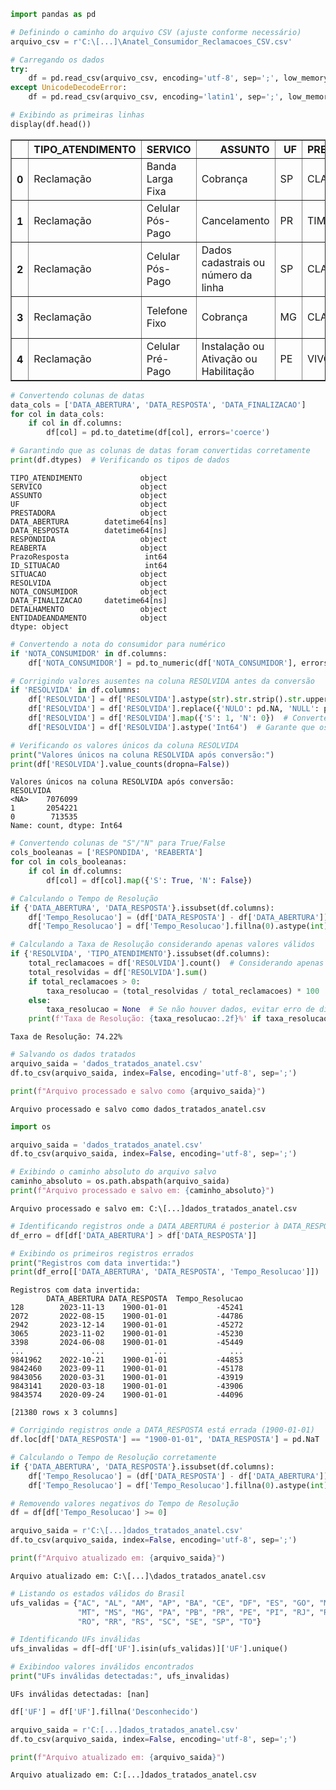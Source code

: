 ```python
import pandas as pd
```


```python
# Definindo o caminho do arquivo CSV (ajuste conforme necessário)
arquivo_csv = r'C:\[...]\Anatel_Consumidor_Reclamacoes_CSV.csv'
```


```python
# Carregando os dados
try:
    df = pd.read_csv(arquivo_csv, encoding='utf-8', sep=';', low_memory=False)
except UnicodeDecodeError:
    df = pd.read_csv(arquivo_csv, encoding='latin1', sep=';', low_memory=False)
```


```python
# Exibindo as primeiras linhas
display(df.head())
```


<div>
<style scoped>
    .dataframe tbody tr th:only-of-type {
        vertical-align: middle;
    }

    .dataframe tbody tr th {
        vertical-align: top;
    }

    .dataframe thead th {
        text-align: right;
    }
</style>
<table border="1" class="dataframe">
  <thead>
    <tr style="text-align: right;">
      <th></th>
      <th>TIPO_ATENDIMENTO</th>
      <th>SERVICO</th>
      <th>ASSUNTO</th>
      <th>UF</th>
      <th>PRESTADORA</th>
      <th>DATA_ABERTURA</th>
      <th>DATA_RESPOSTA</th>
      <th>RESPONDIDA</th>
      <th>REABERTA</th>
      <th>PrazoResposta</th>
      <th>ID_SITUACAO</th>
      <th>SITUACAO</th>
      <th>RESOLVIDA</th>
      <th>NOTA_CONSUMIDOR</th>
      <th>DATA_FINALIZACAO</th>
      <th>DETALHAMENTO</th>
      <th>ENTIDADEANDAMENTO</th>
    </tr>
  </thead>
  <tbody>
    <tr>
      <th>0</th>
      <td>Reclamação</td>
      <td>Banda Larga Fixa</td>
      <td>Cobrança</td>
      <td>SP</td>
      <td>CLARO</td>
      <td>2020-04-27</td>
      <td>2020-05-09</td>
      <td>S</td>
      <td>N</td>
      <td>12</td>
      <td>7</td>
      <td>Finalizada com avaliação</td>
      <td>N</td>
      <td>1</td>
      <td>2020-05-13</td>
      <td>A solicitação foi avaliada pelo {responsavel}</td>
      <td>Usuário WEB</td>
    </tr>
    <tr>
      <th>1</th>
      <td>Reclamação</td>
      <td>Celular Pós-Pago</td>
      <td>Cancelamento</td>
      <td>PR</td>
      <td>TIM</td>
      <td>2019-12-17</td>
      <td>2019-12-27</td>
      <td>S</td>
      <td>N</td>
      <td>10</td>
      <td>6</td>
      <td>Finalizada sem avaliação</td>
      <td>Nulo</td>
      <td>Nulo</td>
      <td>2020-01-07</td>
      <td>A solicitação foi finalizada sem avaliação</td>
      <td>ANATEL</td>
    </tr>
    <tr>
      <th>2</th>
      <td>Reclamação</td>
      <td>Celular Pós-Pago</td>
      <td>Dados cadastrais ou número da linha</td>
      <td>SP</td>
      <td>CLARO</td>
      <td>2023-11-27</td>
      <td>2023-11-29</td>
      <td>S</td>
      <td>N</td>
      <td>2</td>
      <td>6</td>
      <td>Finalizada sem avaliação</td>
      <td>Nulo</td>
      <td>Nulo</td>
      <td>2023-12-10</td>
      <td>A solicitação foi finalizada sem avaliação</td>
      <td>ANATEL</td>
    </tr>
    <tr>
      <th>3</th>
      <td>Reclamação</td>
      <td>Telefone Fixo</td>
      <td>Cobrança</td>
      <td>MG</td>
      <td>CLARO</td>
      <td>2023-12-19</td>
      <td>2023-12-26</td>
      <td>S</td>
      <td>N</td>
      <td>7</td>
      <td>6</td>
      <td>Finalizada sem avaliação</td>
      <td>Nulo</td>
      <td>Nulo</td>
      <td>2024-01-06</td>
      <td>A solicitação foi finalizada sem avaliação</td>
      <td>ANATEL</td>
    </tr>
    <tr>
      <th>4</th>
      <td>Reclamação</td>
      <td>Celular Pré-Pago</td>
      <td>Instalação ou Ativação ou Habilitação</td>
      <td>PE</td>
      <td>VIVO</td>
      <td>2025-01-05</td>
      <td>2025-01-07</td>
      <td>S</td>
      <td>N</td>
      <td>2</td>
      <td>7</td>
      <td>Finalizada com avaliação</td>
      <td>S</td>
      <td>5</td>
      <td>2025-01-07</td>
      <td>A solicitação foi avaliada pelo {responsavel}</td>
      <td>Usuário WEB</td>
    </tr>
  </tbody>
</table>
</div>



```python
# Convertendo colunas de datas
data_cols = ['DATA_ABERTURA', 'DATA_RESPOSTA', 'DATA_FINALIZACAO']
for col in data_cols:
    if col in df.columns:
        df[col] = pd.to_datetime(df[col], errors='coerce')
```


```python
# Garantindo que as colunas de datas foram convertidas corretamente
print(df.dtypes)  # Verificando os tipos de dados
```

    TIPO_ATENDIMENTO             object
    SERVICO                      object
    ASSUNTO                      object
    UF                           object
    PRESTADORA                   object
    DATA_ABERTURA        datetime64[ns]
    DATA_RESPOSTA        datetime64[ns]
    RESPONDIDA                   object
    REABERTA                     object
    PrazoResposta                 int64
    ID_SITUACAO                   int64
    SITUACAO                     object
    RESOLVIDA                    object
    NOTA_CONSUMIDOR              object
    DATA_FINALIZACAO     datetime64[ns]
    DETALHAMENTO                 object
    ENTIDADEANDAMENTO            object
    dtype: object
    


```python
# Convertendo a nota do consumidor para numérico
if 'NOTA_CONSUMIDOR' in df.columns:
    df['NOTA_CONSUMIDOR'] = pd.to_numeric(df['NOTA_CONSUMIDOR'], errors='coerce')
```


```python
# Corrigindo valores ausentes na coluna RESOLVIDA antes da conversão
if 'RESOLVIDA' in df.columns:
    df['RESOLVIDA'] = df['RESOLVIDA'].astype(str).str.strip().str.upper()  # Remove espaços extras e força maiúsculas
    df['RESOLVIDA'] = df['RESOLVIDA'].replace({'NULO': pd.NA, 'NULL': pd.NA, '': pd.NA})  # Normaliza valores ausentes
    df['RESOLVIDA'] = df['RESOLVIDA'].map({'S': 1, 'N': 0})  # Converte para 1 (resolvido) e 0 (não resolvido)
    df['RESOLVIDA'] = df['RESOLVIDA'].astype('Int64')  # Garante que os valores sejam inteiros corretos
```


```python
# Verificando os valores únicos da coluna RESOLVIDA
print("Valores únicos na coluna RESOLVIDA após conversão:")
print(df['RESOLVIDA'].value_counts(dropna=False))
```

    Valores únicos na coluna RESOLVIDA após conversão:
    RESOLVIDA
    <NA>    7076099
    1       2054221
    0        713535
    Name: count, dtype: Int64
    


```python
# Convertendo colunas de "S"/"N" para True/False
cols_booleanas = ['RESPONDIDA', 'REABERTA']
for col in cols_booleanas:
    if col in df.columns:
        df[col] = df[col].map({'S': True, 'N': False})
```


```python
# Calculando o Tempo de Resolução
if {'DATA_ABERTURA', 'DATA_RESPOSTA'}.issubset(df.columns):
    df['Tempo_Resolucao'] = (df['DATA_RESPOSTA'] - df['DATA_ABERTURA']).dt.days
    df['Tempo_Resolucao'] = df['Tempo_Resolucao'].fillna(0).astype(int)  # Trata valores NaN

```


```python
# Calculando a Taxa de Resolução considerando apenas valores válidos
if {'RESOLVIDA', 'TIPO_ATENDIMENTO'}.issubset(df.columns):
    total_reclamacoes = df['RESOLVIDA'].count()  # Considerando apenas valores informados (exclui NaN)
    total_resolvidas = df['RESOLVIDA'].sum()
    if total_reclamacoes > 0:
        taxa_resolucao = (total_resolvidas / total_reclamacoes) * 100
    else:
        taxa_resolucao = None  # Se não houver dados, evitar erro de divisão por zero
    print(f'Taxa de Resolução: {taxa_resolucao:.2f}%' if taxa_resolucao is not None else "Taxa de Resolução: Dados insuficientes")
```

    Taxa de Resolução: 74.22%
    


```python
# Salvando os dados tratados
arquivo_saida = 'dados_tratados_anatel.csv'
df.to_csv(arquivo_saida, index=False, encoding='utf-8', sep=';')

```


```python
print(f"Arquivo processado e salvo como {arquivo_saida}")
```

    Arquivo processado e salvo como dados_tratados_anatel.csv
    


```python
import os

arquivo_saida = 'dados_tratados_anatel.csv'
df.to_csv(arquivo_saida, index=False, encoding='utf-8', sep=';')

# Exibindo o caminho absoluto do arquivo salvo
caminho_absoluto = os.path.abspath(arquivo_saida)
print(f"Arquivo processado e salvo em: {caminho_absoluto}")

```

    Arquivo processado e salvo em: C:\[...]dados_tratados_anatel.csv
    


```python
# Identificando registros onde a DATA_ABERTURA é posterior à DATA_RESPOSTA
df_erro = df[df['DATA_ABERTURA'] > df['DATA_RESPOSTA']]

# Exibindo os primeiros registros errados
print("Registros com data invertida:")
print(df_erro[['DATA_ABERTURA', 'DATA_RESPOSTA', 'Tempo_Resolucao']])

```

    Registros com data invertida:
            DATA_ABERTURA DATA_RESPOSTA  Tempo_Resolucao
    128        2023-11-13    1900-01-01           -45241
    2072       2022-08-15    1900-01-01           -44786
    2942       2023-12-14    1900-01-01           -45272
    3065       2023-11-02    1900-01-01           -45230
    3398       2024-06-08    1900-01-01           -45449
    ...               ...           ...              ...
    9841962    2022-10-21    1900-01-01           -44853
    9842460    2023-09-11    1900-01-01           -45178
    9843056    2020-03-31    1900-01-01           -43919
    9843141    2020-03-18    1900-01-01           -43906
    9843574    2020-09-24    1900-01-01           -44096
    
    [21380 rows x 3 columns]
    


```python
# Corrigindo registros onde a DATA_RESPOSTA está errada (1900-01-01)
df.loc[df['DATA_RESPOSTA'] == "1900-01-01", 'DATA_RESPOSTA'] = pd.NaT

# Calculando o Tempo de Resolução corretamente
if {'DATA_ABERTURA', 'DATA_RESPOSTA'}.issubset(df.columns):
    df['Tempo_Resolucao'] = (df['DATA_RESPOSTA'] - df['DATA_ABERTURA']).dt.days
    df['Tempo_Resolucao'] = df['Tempo_Resolucao'].fillna(0).astype(int)

# Removendo valores negativos do Tempo de Resolução
df = df[df['Tempo_Resolucao'] >= 0]

```


```python
arquivo_saida = r'C:\[...]dados_tratados_anatel.csv'
df.to_csv(arquivo_saida, index=False, encoding='utf-8', sep=';')

print(f"Arquivo atualizado em: {arquivo_saida}")

```

    Arquivo atualizado em: C:\[...]\dados_tratados_anatel.csv
    


```python
# Listando os estados válidos do Brasil
ufs_validas = {"AC", "AL", "AM", "AP", "BA", "CE", "DF", "ES", "GO", "MA", 
               "MT", "MS", "MG", "PA", "PB", "PR", "PE", "PI", "RJ", "RN", 
               "RO", "RR", "RS", "SC", "SE", "SP", "TO"}

# Identificando UFs inválidas
ufs_invalidas = df[~df['UF'].isin(ufs_validas)]['UF'].unique()

# Exibindoo valores inválidos encontrados
print("UFs inválidas detectadas:", ufs_invalidas)

```

    UFs inválidas detectadas: [nan]
    


```python
df['UF'] = df['UF'].fillna('Desconhecido')
```


```python
arquivo_saida = r'C:[...]dados_tratados_anatel.csv'
df.to_csv(arquivo_saida, index=False, encoding='utf-8', sep=';')

print(f"Arquivo atualizado em: {arquivo_saida}")
```

    Arquivo atualizado em: C:[...]dados_tratados_anatel.csv
    


```python

```

